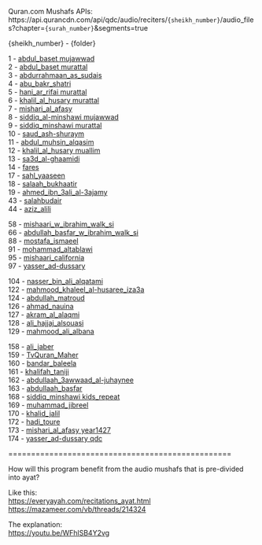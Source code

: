 Quran.com Mushafs APIs:<br>
﻿https://<!-- not link -->api.qurancdn.com/api/qdc/audio/reciters/`{sheikh_number}`/audio_files?chapter=`{surah_number}`&segments=true

{sheikh_number} - {folder}

1 - [abdul_baset mujawwad](عبد%20الباسط%20عبد%20الصمد%20(مجود)) <br>
2 - [abdul_baset murattal](عبد%20الباسط%20عبد%20الصمد) <br>
3 - [abdurrahmaan_as_sudais](عبد%20الرحمن%20السديس) <br>
4 - [abu_bakr_shatri](أبو%20بكر%20الشاطري) <br>
5 - [hani_ar_rifai murattal](هاني%20الرفاعي) <br>
6 - [khalil_al_husary murattal](محمود%20خليل%20الحصري) <br>
7 - [mishari_al_afasy](مشاري%20العفاسي) <br>
8 - [siddiq_al-minshawi mujawwad](محمد%20صديق%20المنشاوي%20(مجود)) <br>
9 - [siddiq_minshawi murattal](محمد%20صديق%20المنشاوي) <br>
10 - [saud_ash-shuraym](سعود%20الشريم) <br>
11 - [abdul_muhsin_alqasim](عبد%20المحسن%20القاسم) <br>
12 - [khalil_al_husary muallim](محمود%20خليل%20الحصري%20(المعلم)) <br>
13 - [sa3d_al-ghaamidi](سعد%20الغامدي) <br>
14 - [fares](فارس%20عباد) <br>
17 - [sahl_yaaseen](سهل%20ياسين) <br>
18 - [salaah_bukhaatir](صلاح%20بو%20خاطر) <br>
19 - [ahmed_ibn_3ali_al-3ajamy](أحمد%20العجمي) <br>
43 - [salahbudair](صلاح%20البدير) <br>
44 - [aziz_alili](عزيز%20عليلي) <br>

58 - [mishaari_w_ibrahim_walk_si](مشاري%20العفاسي%20(English)) <br>
66 - [abdullah_basfar_w_ibrahim_walk_si](عبد%20الله%20بصفر%20(English)) <br>
88 - [mostafa_ismaeel](مصطفى%20إسماعيل) <br>
91 - [mohammad_altablawi](محمد%20محمود%20الطبلاوي) <br>
95 - [mishaari_california](مشاري%20العفاسي%20(كاليفورنيا)) <br>
97 - [yasser_ad-dussary](ياسر%20الدوسري%20-) <br>

104 - [nasser_bin_ali_alqatami](ناصر%20القطامي) <br>
122 - [mahmood_khaleel_al-husaree_iza3a](محمود%20خليل%20الحصري%20(الإذاعة)) <br>
124 - [abdullah_matroud](عبد%20الله%20مطرود) <br>
126 - [ahmad_nauina](أحمد%20نعينع) <br>
127 - [akram_al_alaqmi](أكرم%20العلاقمي) <br>
128 - [ali_hajjaj_alsouasi](علي%20حجاج%20السويسي) <br>
129 - [mahmood_ali_albana](محمود%20علي%20البنا) <br>

158 - [ali_jaber](علي%20جابر) <br>
159 - [TvQuran_Maher](ماهر%20المعيقلي) <br>
160 - [bandar_baleela](بندر%20بليلة) <br>
161 - [khalifah_taniji](خليفة%20الطنيجي) <br>
162 - [abdullaah_3awwaad_al-juhaynee](عبد%20الله%20الجهني) <br>
163 - [abdullaah_basfar](عبد%20الله%20بصفر) <br>
168 - [siddiq_minshawi kids_repeat](محمد%20صديق%20المنشاوي%20(المعلم)) <br>
169 - [muhammad_jibreel](محمد%20جبريل) <br>
170 - [khalid_jalil](خالد%20الجليل) <br>
172 - [hadi_toure](محمد%20الهادي%20توري) <br>
173 - [mishari_al_afasy year1427](مشاري%20العفاسي%20(1427%20هـ)) <br>
174 - [yasser_ad-dussary qdc](ياسر%20الدوسري) <br>

=================================================

How will this program benefit from the audio mushafs that is pre-divided into ayat?

Like this:<br>
https://everyayah.com/recitations_ayat.html<br>
https://mazameer.com/vb/threads/214324

The explanation:<br>
https://youtu.be/WFhlSB4Y2vg
